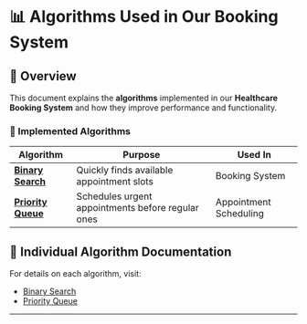 # 📊 Algorithms Used in Our Booking System

## 📖 Overview
This document explains the **algorithms** implemented in our **Healthcare Booking System** and how they improve performance and functionality.

### 📌 Implemented Algorithms
| Algorithm       | Purpose | Used In |
|----------------|---------|---------|
| **[Binary Search](docs/algorithms/Binary_Search.md)** | Quickly finds available appointment slots | Booking System |
| **[Priority Queue](docs/algorithms/Priority_Queue.md)** | Schedules urgent appointments before regular ones | Appointment Scheduling |

## 📂 Individual Algorithm Documentation
For details on each algorithm, visit:
- [Binary Search](docs/algorithms/Binary_Search.md)
- [Priority Queue](docs/algorithms/Priority_Queue.md)

---
